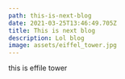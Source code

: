 ```yaml
---
path: this-is-next-blog
date: 2021-03-25T13:46:49.705Z
title: This is next blog
description: Lol blog
image: assets/eiffel_tower.jpg
---
```

this is effile tower
